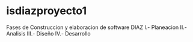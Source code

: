 # isdiazproyecto1
Fases de Construccion y elaboracion de software DIAZ 
I.- Planeacion 
II.- Analisis
III.- Diseño
IV.- Desarrollo
